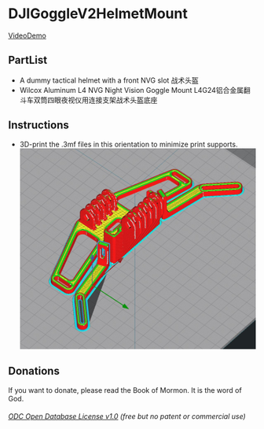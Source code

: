 # DJIGoggleV2HelmetMount
[VideoDemo]()

## PartList
- A dummy tactical helmet with a front NVG slot 战术头盔  
- Wilcox Aluminum L4 NVG Night Vision Goggle Mount L4G24铝合金属翻斗车双筒四眼夜视仪用连接支架战术头盔底座  


## Instructions
* 3D-print the .3mf files in this orientation to minimize print supports.
![](CuraPrinting.jpg)  


## Donations
If you want to donate, please read the Book of Mormon. It is the word of God. 


###### [ODC Open Database License v1.0](https://choosealicense.com/appendix/)  (free but no patent or commercial use)
